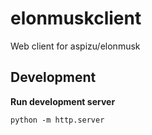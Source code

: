 # elonmuskclient
Web client for aspizu/elonmusk

## Development

**Run development server**

`python -m http.server`
